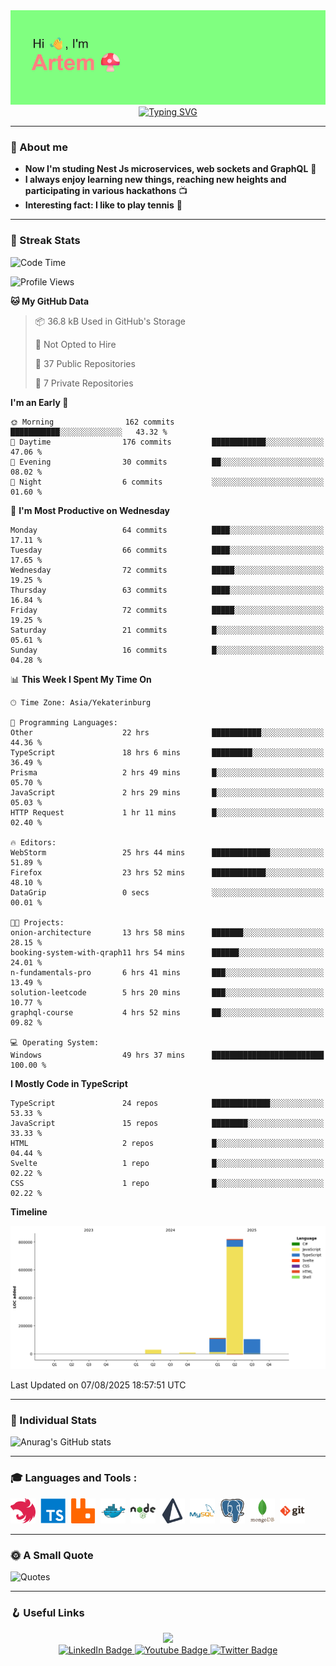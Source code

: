 <div id="header" align="center">
  <img src="https://github.com/CurlyBattery/CurlyBattery/blob/master/header.png?raw=true" alt="альтернативный текст">
  <a href="https://git.io/typing-svg"><img src="https://readme-typing-svg.demolab.com?font=Fira+Code&pause=1000&color=2BF777&width=435&lines=I've+been+doing+backend+programming+;on+Nest+JS+for+13+months+now" alt="Typing SVG" /></a>
</div>

---

### :otter: About me 
- __Now I'm studing Nest Js microservices, web sockets and GraphQL__ 🧩
- __I always enjoy learning new things, reaching new heights and participating in various hackathons__ 📺
- __Interesting fact: I like to play tennis__ 🏓

---

### :monorail: Streak Stats 

<!--START_SECTION:waka-->
![Code Time](http://img.shields.io/badge/Code%20Time-1%2C155%20hrs%2014%20mins-blue)

![Profile Views](http://img.shields.io/badge/Profile%20Views-0-blue)

**🐱 My GitHub Data** 

> 📦 36.8 kB Used in GitHub's Storage 
 > 
> 🚫 Not Opted to Hire
 > 
> 📜 37 Public Repositories 
 > 
> 🔑 7 Private Repositories 
 > 
**I'm an Early 🐤** 

```text
🌞 Morning                162 commits         ███████████░░░░░░░░░░░░░░   43.32 % 
🌆 Daytime                176 commits         ████████████░░░░░░░░░░░░░   47.06 % 
🌃 Evening                30 commits          ██░░░░░░░░░░░░░░░░░░░░░░░   08.02 % 
🌙 Night                  6 commits           ░░░░░░░░░░░░░░░░░░░░░░░░░   01.60 % 
```
📅 **I'm Most Productive on Wednesday** 

```text
Monday                   64 commits          ████░░░░░░░░░░░░░░░░░░░░░   17.11 % 
Tuesday                  66 commits          ████░░░░░░░░░░░░░░░░░░░░░   17.65 % 
Wednesday                72 commits          █████░░░░░░░░░░░░░░░░░░░░   19.25 % 
Thursday                 63 commits          ████░░░░░░░░░░░░░░░░░░░░░   16.84 % 
Friday                   72 commits          █████░░░░░░░░░░░░░░░░░░░░   19.25 % 
Saturday                 21 commits          █░░░░░░░░░░░░░░░░░░░░░░░░   05.61 % 
Sunday                   16 commits          █░░░░░░░░░░░░░░░░░░░░░░░░   04.28 % 
```


📊 **This Week I Spent My Time On** 

```text
🕑︎ Time Zone: Asia/Yekaterinburg

💬 Programming Languages: 
Other                    22 hrs              ███████████░░░░░░░░░░░░░░   44.36 % 
TypeScript               18 hrs 6 mins       █████████░░░░░░░░░░░░░░░░   36.49 % 
Prisma                   2 hrs 49 mins       █░░░░░░░░░░░░░░░░░░░░░░░░   05.70 % 
JavaScript               2 hrs 29 mins       █░░░░░░░░░░░░░░░░░░░░░░░░   05.03 % 
HTTP Request             1 hr 11 mins        █░░░░░░░░░░░░░░░░░░░░░░░░   02.40 % 

🔥 Editors: 
WebStorm                 25 hrs 44 mins      █████████████░░░░░░░░░░░░   51.89 % 
Firefox                  23 hrs 52 mins      ████████████░░░░░░░░░░░░░   48.10 % 
DataGrip                 0 secs              ░░░░░░░░░░░░░░░░░░░░░░░░░   00.01 % 

🐱‍💻 Projects: 
onion-architecture       13 hrs 58 mins      ███████░░░░░░░░░░░░░░░░░░   28.15 % 
booking-system-with-qraph11 hrs 54 mins      ██████░░░░░░░░░░░░░░░░░░░   24.01 % 
n-fundamentals-pro       6 hrs 41 mins       ███░░░░░░░░░░░░░░░░░░░░░░   13.49 % 
solution-leetcode        5 hrs 20 mins       ███░░░░░░░░░░░░░░░░░░░░░░   10.77 % 
graphql-course           4 hrs 52 mins       ██░░░░░░░░░░░░░░░░░░░░░░░   09.82 % 

💻 Operating System: 
Windows                  49 hrs 37 mins      █████████████████████████   100.00 % 
```

**I Mostly Code in TypeScript** 

```text
TypeScript               24 repos            █████████████░░░░░░░░░░░░   53.33 % 
JavaScript               15 repos            ████████░░░░░░░░░░░░░░░░░   33.33 % 
HTML                     2 repos             █░░░░░░░░░░░░░░░░░░░░░░░░   04.44 % 
Svelte                   1 repo              █░░░░░░░░░░░░░░░░░░░░░░░░   02.22 % 
CSS                      1 repo              █░░░░░░░░░░░░░░░░░░░░░░░░   02.22 % 
```



**Timeline**

![Lines of Code chart](https://raw.githubusercontent.com/CurlyBattery/CurlyBattery/master/assets/bar_graph.png)


 Last Updated on 07/08/2025 18:57:51 UTC
<!--END_SECTION:waka-->

---

### :slot_machine: Individual Stats 
![Anurag's GitHub stats](https://github-readme-stats.vercel.app/api?username=CurlyBattery&hide=contribs,prs&theme=dracula)

---

### :mortar_board: Languages and Tools :
<div>
  <img src="https://github.com/devicons/devicon/blob/master/icons/nestjs/nestjs-original.svg" title="Nest" alt="Nest" width="40" height="40"/>&nbsp;
  <img src="https://github.com/devicons/devicon/blob/master/icons/typescript/typescript-plain.svg" title="TypeScript" alt="TypeScript" width="40" height="40"/>&nbsp;
  <img src="https://github.com/devicons/devicon/blob/master/icons/rabbitmq/rabbitmq-original.svg" title="Rabbit" alt="RabbitMQ" width="40" height="40"/>&nbsp;
  <img src="https://github.com/devicons/devicon/blob/master/icons/docker/docker-original.svg" title="Docker" alt="Docker" width="40" height="40"/>&nbsp;
  <img src="https://github.com/devicons/devicon/blob/master/icons/nodejs/nodejs-original-wordmark.svg" title="NodeJS" alt="NodeJS" width="40" height="40"/>&nbsp;
  <img src="https://github.com/devicons/devicon/blob/master/icons/prisma/prisma-original.svg" title="Prisma"  alt="Prisma" width="40" height="40"/>&nbsp;
  <img src="https://github.com/devicons/devicon/blob/master/icons/mysql/mysql-original-wordmark.svg" title="MySQL"  alt="MySQL" width="40" height="40"/>&nbsp;
  <img src="https://github.com/devicons/devicon/blob/master/icons/postgresql/postgresql-original.svg" title="PostgreSQL"  alt="PostgreSQL" width="40" height="40"/>&nbsp;
  <img src="https://github.com/devicons/devicon/blob/master/icons/mongodb/mongodb-original-wordmark.svg" title="MongoDB" alt="MongoDB" width="40" height="40"/>&nbsp;
  <img src="https://github.com/devicons/devicon/blob/master/icons/git/git-original-wordmark.svg" title="Git" **alt="Git" width="40" height="40"/>
</div>

---

### :sun_with_face: A Small Quote
![Quotes](https://quotes-github-readme.vercel.app/api?type=horizontal&theme=dark)

---

### :hook: Useful Links 
<div align="center">
  <img src="https://media2.giphy.com/media/v1.Y2lkPTc5MGI3NjExdG1qb3M0MHpyZmczeDJoZzR4Z2lvcXBydDhpejNpb3Zoc2NoM2lnaCZlcD12MV9pbnRlcm5hbF9naWZfYnlfaWQmY3Q9Zw/FXynzLoP14IHsnfGmO/giphy.gif" height="300">
  
  <div id="badges">
  <a href="your-linkedin-URL">
    <img src="https://img.shields.io/badge/LinkedIn-blue?style=for-the-badge&logo=linkedin&logoColor=white" alt="LinkedIn Badge"/>
  </a>
  <a href="your-youtube-URL">
    <img src="https://img.shields.io/badge/YouTube-red?style=for-the-badge&logo=youtube&logoColor=white" alt="Youtube Badge"/>
  </a>
  <a href="your-twitter-URL">
    <img src="https://img.shields.io/badge/Twitter-blue?style=for-the-badge&logo=twitter&logoColor=white" alt="Twitter Badge"/>
  </a>
